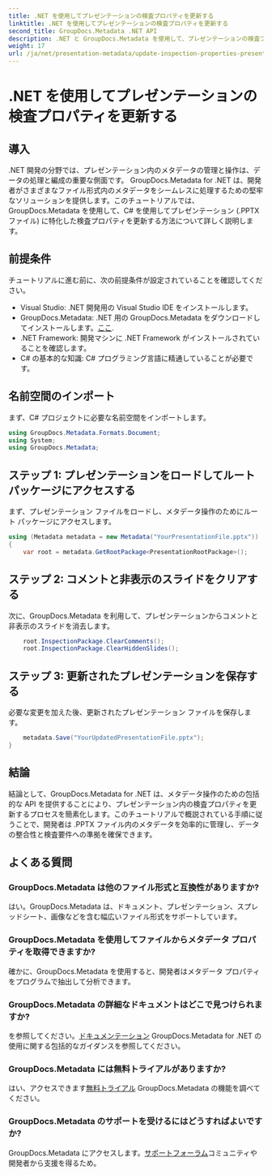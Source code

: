 ```yaml
---
title: .NET を使用してプレゼンテーションの検査プロパティを更新する
linktitle: .NET を使用してプレゼンテーションの検査プロパティを更新する
second_title: GroupDocs.Metadata .NET API
description: .NET と GroupDocs.Metadata を使用して、プレゼンテーションの検査プロパティを更新する方法を学びます。 .PPTX ファイルのメタデータを簡単かつ効率的に操作します。
weight: 17
url: /ja/net/presentation-metadata/update-inspection-properties-presentations/
---
```


# .NET を使用してプレゼンテーションの検査プロパティを更新する

## 導入
.NET 開発の分野では、プレゼンテーション内のメタデータの管理と操作は、データの処理と編成の重要な側面です。 GroupDocs.Metadata for .NET は、開発者がさまざまなファイル形式内のメタデータをシームレスに処理するための堅牢なソリューションを提供します。このチュートリアルでは、GroupDocs.Metadata を使用して、C# を使用してプレゼンテーション (.PPTX ファイル) に特化した検査プロパティを更新する方法について詳しく説明します。
## 前提条件
チュートリアルに進む前に、次の前提条件が設定されていることを確認してください。
- Visual Studio: .NET 開発用の Visual Studio IDE をインストールします。
-  GroupDocs.Metadata: .NET 用の GroupDocs.Metadata をダウンロードしてインストールします。[ここ](https://releases.groupdocs.com/metadata/net/).
- .NET Framework: 開発マシンに .NET Framework がインストールされていることを確認します。
- C# の基本的な知識: C# プログラミング言語に精通していることが必要です。

## 名前空間のインポート
まず、C# プロジェクトに必要な名前空間をインポートします。
```csharp
using GroupDocs.Metadata.Formats.Document;
using System;
using GroupDocs.Metadata;
```
## ステップ 1: プレゼンテーションをロードしてルート パッケージにアクセスする
まず、プレゼンテーション ファイルをロードし、メタデータ操作のためにルート パッケージにアクセスします。

```csharp
using (Metadata metadata = new Metadata("YourPresentationFile.pptx"))
{
    var root = metadata.GetRootPackage<PresentationRootPackage>();
```
## ステップ 2: コメントと非表示のスライドをクリアする
次に、GroupDocs.Metadata を利用して、プレゼンテーションからコメントと非表示のスライドを消去します。

```csharp
    root.InspectionPackage.ClearComments();
    root.InspectionPackage.ClearHiddenSlides();
```
## ステップ 3: 更新されたプレゼンテーションを保存する
必要な変更を加えた後、更新されたプレゼンテーション ファイルを保存します。

```csharp
    metadata.Save("YourUpdatedPresentationFile.pptx");
}
```

## 結論
結論として、GroupDocs.Metadata for .NET は、メタデータ操作のための包括的な API を提供することにより、プレゼンテーション内の検査プロパティを更新するプロセスを簡素化します。このチュートリアルで概説されている手順に従うことで、開発者は .PPTX ファイル内のメタデータを効率的に管理し、データの整合性と検査要件への準拠を確保できます。

## よくある質問
### GroupDocs.Metadata は他のファイル形式と互換性がありますか?
はい。GroupDocs.Metadata は、ドキュメント、プレゼンテーション、スプレッドシート、画像などを含む幅広いファイル形式をサポートしています。
### GroupDocs.Metadata を使用してファイルからメタデータ プロパティを取得できますか?
確かに、GroupDocs.Metadata を使用すると、開発者はメタデータ プロパティをプログラムで抽出して分析できます。
### GroupDocs.Metadata の詳細なドキュメントはどこで見つけられますか?
を参照してください。[ドキュメンテーション](https://tutorials.groupdocs.com/metadata/net/) GroupDocs.Metadata for .NET の使用に関する包括的なガイダンスを参照してください。
### GroupDocs.Metadata には無料トライアルがありますか?
はい、アクセスできます[無料トライアル](https://releases.groupdocs.com/) GroupDocs.Metadata の機能を調べてください。
### GroupDocs.Metadata のサポートを受けるにはどうすればよいですか?
 GroupDocs.Metadata にアクセスします。[サポートフォーラム](https://forum.groupdocs.com/c/metadata/14)コミュニティや開発者から支援を得るため。